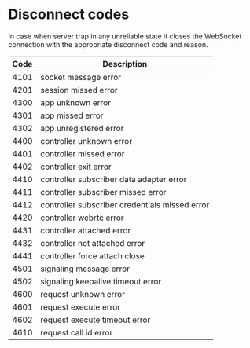 # Disconnect codes

In case when server trap in any unreliable state it closes the WebSocket connection with the appropriate disconnect code and reason.

| Code | Description |
| ---- | --- |
| 4101 | socket message error |
| 4201 | session missed error |
| 4300 | app unknown error |
| 4301 | app missed error |
| 4302 | app unregistered error |
| 4400 | controller unknown error |
| 4401 | controller missed error |
| 4402 | controller exit error |
| 4410 | controller subscriber data adapter error |
| 4411 | controller subscriber missed error |
| 4412 | controller subscriber credentials missed error |
| 4420 | controller webrtc error |
| 4431 | controller attached error |
| 4432 | controller not attached error |
| 4441 | controller force attach close |
| 4501 | signaling message error |
| 4502 | signaling keepalive timeout error |
| 4600 | request unknown error |
| 4601 | request execute error |
| 4602 | request execute timeout error |
| 4610 | request call id error |

